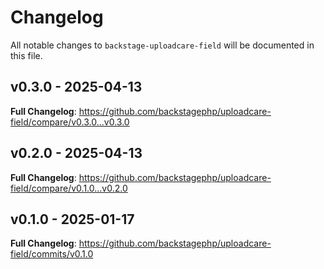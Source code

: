 # Changelog

All notable changes to `backstage-uploadcare-field` will be documented in this file.

## v0.3.0 - 2025-04-13

**Full Changelog**: https://github.com/backstagephp/uploadcare-field/compare/v0.3.0...v0.3.0

## v0.2.0 - 2025-04-13

**Full Changelog**: https://github.com/backstagephp/uploadcare-field/compare/v0.1.0...v0.2.0

## v0.1.0 - 2025-01-17

**Full Changelog**: https://github.com/backstagephp/uploadcare-field/commits/v0.1.0
